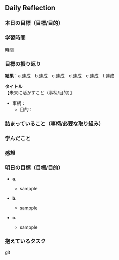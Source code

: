 ## Daily Reflection

### 本日の目標（目標/目的）
### 学習時間
時間
### 目標の振り返り
**結果**：a.達成　b.達成　c.達成　d.達成　e.達成　f.達成　

**タイトル**  
【未来に活かすこと（事柄/目的）】
- 事柄：
  - 目的：

### 詰まっていること（事柄/必要な取り組み）

### 学んだこと

### 感想

### 明日の目標（目標/目的）
- **a.**  
  - sampple 

- **b.**  
  - sampple  

- **c.**  
  - sampple


### 抱えているタスク  
git 